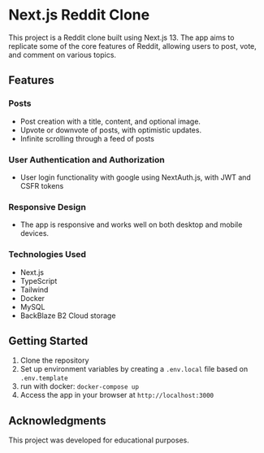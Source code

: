 # Next.js Reddit Clone

This project is a Reddit clone built using Next.js 13. The app aims to replicate some of the core features of Reddit, allowing users to post, vote, and comment on various topics.

## Features

### Posts

- Post creation with a title, content, and optional image.
- Upvote or downvote of posts, with optimistic updates.
- Infinite scrolling through a feed of posts

### User Authentication and Authorization

- User login functionality with google using NextAuth.js, with JWT and CSFR tokens

### Responsive Design

- The app is responsive and works well on both desktop and mobile devices.

### Technologies Used

- Next.js
- TypeScript
- Tailwind
- Docker
- MySQL
- BackBlaze B2 Cloud storage

## Getting Started

1. Clone the repository
2. Set up environment variables by creating a `.env.local` file based on `.env.template`
3. run with docker: `docker-compose up`
4. Access the app in your browser at `http://localhost:3000`

## Acknowledgments

This project was developed for educational purposes.
